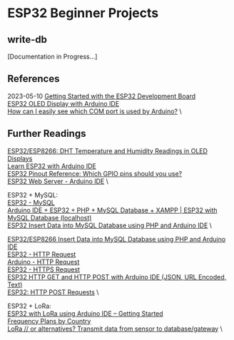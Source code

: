 # ESP32 Beginner Projects

## write-db
[Documentation in Progress...]

## References
2023-05-10
[Getting Started with the ESP32 Development Board](https://randomnerdtutorials.com/getting-started-with-esp32/) \
[ESP32 OLED Display with Arduino IDE](https://randomnerdtutorials.com/esp32-ssd1306-oled-display-arduino-ide/) \
[How can I easily see which COM port is used by Arduino?](https://arduino.stackexchange.com/questions/21771/how-can-i-easily-see-which-com-port-is-used-by-arduino) \

## Further Readings
[ESP32/ESP8266: DHT Temperature and Humidity Readings in OLED Displays](https://randomnerdtutorials.com/esp32-esp8266-dht-temperature-and-humidity-oled-display/) \
[Learn ESP32 with Arduino IDE](https://randomnerdtutorials.com/learn-esp32-with-arduino-ide/) \
[ESP32 Pinout Reference: Which GPIO pins should you use?](https://randomnerdtutorials.com/esp32-pinout-reference-gpios/) \
[ESP32 Web Server - Arduino IDE](https://randomnerdtutorials.com/esp32-web-server-arduino-ide/) \

ESP32 + MySQL: \
[ESP32 - MySQL](https://esp32io.com/tutorials/esp32-mysql?utm_content=cmp-true) \
[Arduino IDE + ESP32 + PHP + MySQL Database + XAMPP | ESP32 with MySQL Database (localhost)](https://www.youtube.com/watch?v=naOb1M1jy_0) \
[ESP32 Insert Data into MySQL Database using PHP and Arduino IDE](https://microcontrollerslab.com/esp32-mysql-database-php/) \

[ESP32/ESP8266 Insert Data into MySQL Database using PHP and Arduino IDE](https://randomnerdtutorials.com/esp32-esp8266-mysql-database-php/) \
[ESP32 - HTTP Request](https://esp32io.com/tutorials/esp32-http-request) \
[Arduino - HTTP Request](https://arduinogetstarted.com/tutorials/arduino-http-request) \
[ESP32 - HTTPS Request](https://esp32io.com/tutorials/esp32-https-request) \
[ESP32 HTTP GET and HTTP POST with Arduino IDE (JSON, URL Encoded, Text)](https://randomnerdtutorials.com/esp32-http-get-post-arduino/) \
[ESP32: HTTP POST Requests](https://techtutorialsx.com/2017/05/20/esp32-http-post-requests/) \

ESP32 + LoRa: \
[ESP32 with LoRa using Arduino IDE – Getting Started](https://randomnerdtutorials.com/esp32-lora-rfm95-transceiver-arduino-ide/) \
[Frequency Plans by Country](https://www.thethingsnetwork.org/docs/lorawan/frequencies-by-country/) \
[LoRa // or alternatives? Transmit data from sensor to database/gateway](https://forum.arduino.cc/t/lora-or-alternatives-transmit-data-from-sensor-to-database-gateway/685595) \